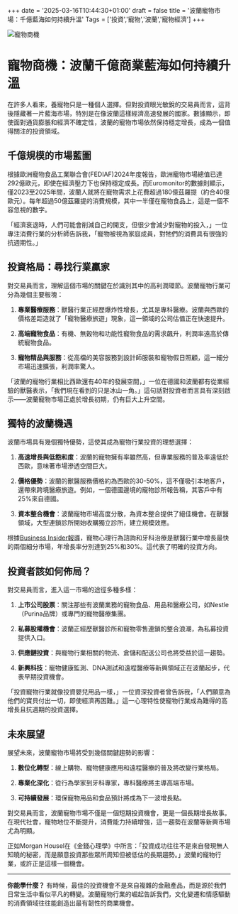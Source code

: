 +++
date = '2025-03-16T10:44:30+01:00'
draft = false
title = '波蘭寵物市場：千億藍海如何持續升溫'
Tags = ['投資','寵物','波蘭','寵物經濟']
+++



![寵物商機](https://static.aureagate.com/1200px-DNA%C3%97CAT_booth%2C_Comic_Exhi.webp)

# 寵物商機：波蘭千億商業藍海如何持續升溫

在許多人看來，養寵物只是一種個人選擇。但對投資眼光敏銳的交易員而言，這背後隱藏著一片藍海市場，特別是在像波蘭這樣經濟高速發展的國家。數據顯示，即使面對通貨膨脹和經濟不確定性，波蘭的寵物市場依然保持穩定增長，成為一個值得關注的投資領域。

## 千億規模的市場藍圖

根據歐洲寵物食品工業聯合會(FEDIAF)2024年度報告，歐洲寵物市場總值已達292億歐元，即使在經濟壓力下也保持穩定成長。而Euromonitor的數據則顯示，僅2023至2025年間，波蘭人就將在寵物需求上花費超過180億茲羅提（約合40億歐元）。每年超過50億茲羅提的消費規模，其中一半僅在寵物食品上，這是一個不容忽視的數字。

「經濟衰退時，人們可能會削減自己的開支，但很少會減少對寵物的投入，」一位專注消費行業的分析師告訴我，「寵物被視為家庭成員，對牠們的消費具有很強的抗週期性。」

## 投資格局：尋找行業贏家

對交易員而言，理解這個市場的關鍵在於識別其中的高利潤環節。波蘭寵物行業可分為幾個主要板塊：

1. **專業醫療服務**：獸醫行業正經歷爆炸性增長，尤其是專科醫療。波蘭與西歐的價格差距造就了「寵物醫療旅遊」現象，這一領域的公司估值正在快速提升。

2. **高端寵物食品**：有機、無穀物和功能性寵物食品的需求飆升，利潤率遠高於傳統寵物食品。

3. **寵物精品與服務**：從高檔的美容服務到設計師服裝和寵物假日照顧，這一細分市場迅速擴張，利潤率驚人。

「波蘭的寵物行業相比西歐還有40年的發展空間，」一位在德國和波蘭都有從業經驗的獸醫表示，「我們現在看到的只是冰山一角。」這句話對投資者而言具有深刻啟示——波蘭寵物市場正處於增長初期，仍有巨大上升空間。

## 獨特的波蘭機遇

波蘭市場具有幾個獨特優勢，這使其成為寵物行業投資的理想選擇：

1. **高速增長與低飽和度**：波蘭的寵物擁有率雖然高，但專業服務的普及率遠低於西歐，意味著市場滲透空間巨大。

2. **價格優勢**：波蘭的獸醫服務價格約為西歐的30-50%，這不僅吸引本地客戶，還帶來跨境醫療旅遊。例如，一個德國邊境的寵物診所報告稱，其客戶中有25%來自德國。

3. **資本整合機會**：波蘭寵物市場高度分散，為資本整合提供了絕佳機會。在獸醫領域，大型連鎖診所開始收購獨立診所，建立規模效應。

根據[Business Insider報導](https://businessinsider.com.pl/praca/branza-zoologiczna-kto-najlepiej-zarabia-na-milosci-polakow-do-zwierzat/1xem140)，寵物心理行為諮詢和牙科治療是獸醫行業中增長最快的兩個細分市場，年增長率分別達到25%和30%。這代表了明確的投資方向。

## 投資者該如何佈局？

對交易員而言，進入這一市場的途徑多種多樣：

1. **上市公司股票**：關注那些有波蘭業務的寵物食品、用品和醫療公司，如Nestle（Purina品牌）或專門的寵物醫療集團。

2. **私募股權機會**：波蘭正經歷獸醫診所和寵物零售連鎖的整合浪潮，為私募投資提供入口。

3. **供應鏈投資**：與寵物行業相關的物流、倉儲和配送公司也將受益於這一趨勢。

4. **新興科技**：寵物健康監測、DNA測試和遠程醫療等新興領域正在波蘭起步，代表早期投資機會。

「投資寵物行業就像投資嬰兒用品一樣，」一位資深投資者曾告訴我，「人們願意為他們的寶貝付出一切，即使經濟再困難。」這一心理特性使寵物行業成為難得的高增長且抗週期的投資選擇。

## 未來展望

展望未來，波蘭寵物市場將受到幾個關鍵趨勢的影響：

1. **數位化轉型**：線上購物、寵物健康應用和遠程醫療的普及將改變行業格局。

2. **專業化深化**：從行為學家到牙科專家，專科醫療將主導高端市場。

3. **可持續發展**：環保寵物用品和食品預計將成為下一波增長點。

對交易員而言，波蘭寵物市場不僅是一個短期投資機會，更是一個長期增長故事。在現代社會，寵物地位不斷提升，消費能力持續增強，這一趨勢在波蘭等新興市場尤為明顯。

正如Morgan Housel在《金錢心理學》中所言：「投資成功往往不是來自發現無人知曉的秘密，而是願意投資那些眾所周知但被低估的長期趨勢。」波蘭的寵物行業，或許正是這樣一個機會。

---

**你能學什麼？** 有時候，最佳的投資機會不是來自複雜的金融產品，而是源於我們日常生活中看似平凡的轉變。波蘭寵物行業的崛起告訴我們，文化變遷和情感驅動的消費領域往往能創造出最有韌性的商業機會。
